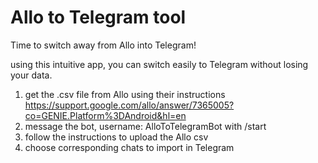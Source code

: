 # Allo to Telegram tool
Time to switch away from Allo into Telegram!

using this intuitive app, you can switch easily to Telegram without losing your data.

1. get the .csv file from Allo using their instructions https://support.google.com/allo/answer/7365005?co=GENIE.Platform%3DAndroid&hl=en 
2. message the bot, username: AlloToTelegramBot with /start
3. follow the instructions to upload the Allo csv 
4. choose corresponding chats to import in Telegram